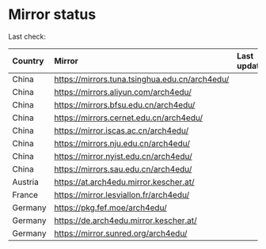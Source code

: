 <script src="./time.js"></script>
# Mirror status
Last check: <script type="text/javascript">localize(1714169959.024602);</script>

|Country|Mirror|Last update|
|:------|:-----|:----------|
|China|https://mirrors.tuna.tsinghua.edu.cn/arch4edu/|<script type="text/javascript">localize(1714113732);</script>|
|China|https://mirrors.aliyun.com/arch4edu/|<script type="text/javascript">localize(1714157042);</script>|
|China|https://mirrors.bfsu.edu.cn/arch4edu/|<script type="text/javascript">localize(1714071072);</script>|
|China|https://mirrors.cernet.edu.cn/arch4edu/|<script type="text/javascript">localize(1714157042);</script>|
|China|https://mirror.iscas.ac.cn/arch4edu/|<script type="text/javascript">localize(1714113732);</script>|
|China|https://mirrors.nju.edu.cn/arch4edu/|<script type="text/javascript">localize(1714071072);</script>|
|China|https://mirror.nyist.edu.cn/arch4edu/|<script type="text/javascript">localize(1714157042);</script>|
|China|https://mirrors.sau.edu.cn/arch4edu/|<script type="text/javascript">localize(1714157042);</script>|
|Austria|https://at.arch4edu.mirror.kescher.at/|<script type="text/javascript">localize(1714157042);</script>|
|France|https://mirror.lesviallon.fr/arch4edu/|<script type="text/javascript">localize(1714113732);</script>|
|Germany|https://pkg.fef.moe/arch4edu/|<script type="text/javascript">localize(1714157042);</script>|
|Germany|https://de.arch4edu.mirror.kescher.at/|<script type="text/javascript">localize(1714157042);</script>|
|Germany|https://mirror.sunred.org/arch4edu/|<script type="text/javascript">localize(1714157042);</script>|

<script src="./tablefilter/tablefilter.js"></script>
<script src="./table.js"></script>